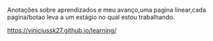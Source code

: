 Anotações sobre aprendizados e meu avanço,uma pagina linear,cada pagina/botao leva a um estágio no qual estou trabalhando.

https://viniciussk27.github.io/learning/
